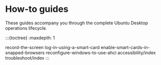 # How-to guides

These guides accompany you through the complete Ubuntu Desktop operations lifecycle.

:::{toctree}
:maxdepth: 1

record-the-screen
log-in-using-a-smart-card
enable-smart-cards-in-snapped-browsers
reconfigure-windows-to-use-ahci
accessibility/index
troubleshoot/index
:::
